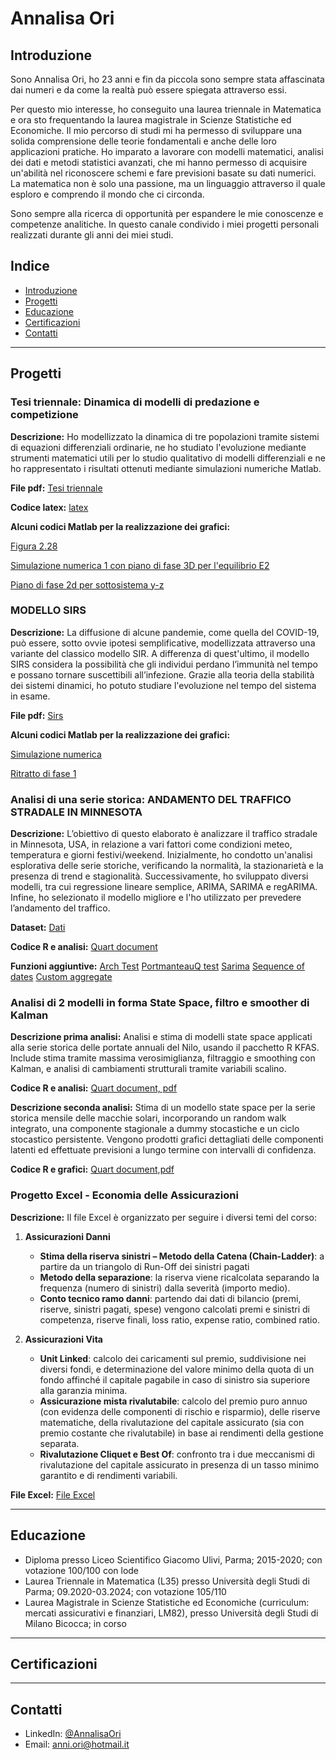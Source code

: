 # Annalisa Ori   

## Introduzione  
Sono Annalisa Ori, ho 23 anni e fin da piccola sono sempre stata affascinata dai numeri e da come la realtà può essere spiegata attraverso essi. 

Per questo mio interesse, ho conseguito una laurea triennale in Matematica e ora sto frequentando la laurea magistrale in Scienze Statistiche ed Economiche. 
Il mio percorso di studi mi ha permesso di sviluppare una solida comprensione delle teorie fondamentali e anche delle loro applicazioni pratiche. Ho imparato a lavorare con modelli matematici, analisi dei dati e metodi statistici avanzati, che mi hanno permesso di acquisire un'abilità nel riconoscere schemi e fare previsioni basate su dati numerici. La matematica non è solo una passione, ma un linguaggio attraverso il quale esploro e comprendo il mondo che ci circonda.

Sono sempre alla ricerca di opportunità per espandere le mie conoscenze e competenze analitiche.
In questo canale condivido i miei progetti personali realizzati durante gli anni dei miei studi. 



## Indice  
- [Introduzione](#Introduzione) 
- [Progetti](#Progetti)  
- [Educazione](#Educazione)  
- [Certificazioni](#Certificazioni)
- [Contatti](#Contatti)

---

## Progetti  


###  Tesi triennale: Dinamica di modelli di predazione e competizione

**Descrizione:** Ho modellizzato la dinamica di tre popolazioni tramite sistemi di equazioni differenziali ordinarie, ne ho studiato l'evoluzione mediante strumenti matematici 
utili per lo studio qualitativo di modelli differenziali e ne ho rappresentato i risultati ottenuti mediante simulazioni numeriche Matlab.

**File pdf:** [Tesi triennale](https://github.com/AnnalisaOri/Progetti/blob/main/Tesi%20triennale)

**Codice latex:** [latex](https://github.com/AnnalisaOri/Progetti/blob/main/latex.tex)

**Alcuni codici Matlab per la realizzazione dei grafici:** 

[Figura 2.28](https://github.com/AnnalisaOri/Progetti/blob/main/Figura2-28.m)

[Simulazione numerica 1 con piano di fase 3D per l'equilibrio E2](https://github.com/AnnalisaOri/Progetti/blob/main/sim1_E2stabile.asv)

[Piano di fase 2d per sottosistema y-z](https://github.com/AnnalisaOri/Progetti/blob/main/piano_yz_specialista.m)


### MODELLO SIRS

**Descrizione:** La diffusione di alcune pandemie, come quella del COVID-19, può essere, sotto ovvie ipotesi semplificative, modellizzata attraverso una variante del classico modello SIR. A differenza di quest'ultimo, il modello SIRS considera la possibilità che gli individui perdano l’immunità nel tempo e possano tornare suscettibili all’infezione.
Grazie alla teoria della stabilità dei sistemi dinamici, ho potuto studiare l'evoluzione nel tempo del sistema in esame.

**File pdf:** [Sirs](https://github.com/AnnalisaOri/Progetti/blob/main/SIRS.pdf)

**Alcuni codici Matlab per la realizzazione dei grafici:** 

[Simulazione numerica](https://github.com/AnnalisaOri/Progetti/blob/main/Simulazione_2%5C3D.m)

[Ritratto di fase 1](https://github.com/AnnalisaOri/Progetti/blob/main/ritrattodifase1.m)




### Analisi di una serie storica: ANDAMENTO DEL TRAFFICO STRADALE IN MINNESOTA

**Descrizione:** L’obiettivo di questo elaborato è analizzare il traffico stradale in Minnesota, USA, in relazione a vari fattori come condizioni meteo, temperatura e giorni festivi/weekend. Inizialmente, ho condotto un'analisi esplorativa delle serie storiche, verificando la normalità, la stazionarietà e la presenza di trend e stagionalità. Successivamente, ho sviluppato diversi modelli, tra cui regressione lineare semplice, ARIMA, SARIMA e regARIMA. Infine, ho selezionato il modello migliore e l'ho utilizzato per prevedere l’andamento del traffico.

**Dataset:** [Dati](https://github.com/AnnalisaOri/Progetti/blob/main/Metro_Interstate_Traffic_Volume.csv)

**Codice R e analisi:** [Quart document](https://github.com/AnnalisaOri/Progetti/blob/main/Analisi%20di%20una%20serie%20storica%20.pdf)

**Funzioni aggiuntive:** [Arch Test](https://github.com/AnnalisaOri/Progetti/blob/main/FN%20-%20ARCHTest.txt)
[PortmanteauQ test](https://github.com/AnnalisaOri/Progetti/blob/main/FN%20-%20AutoPortmanteauQ.txt)
[Sarima](https://github.com/AnnalisaOri/Progetti/blob/main/FN%20-%20PerfMetr_SARIMA.txt)
[Sequence of dates](https://github.com/AnnalisaOri/Progetti/blob/main/FN%20-%20Sequence%20of%20dates.txt)
[Custom aggregate](https://github.com/AnnalisaOri/Progetti/blob/main/FN%20-%20TS_custom_aggregate.txt)


### Analisi di 2 modelli in forma State Space, filtro e smoother di Kalman

**Descrizione prima analisi:** Analisi e stima di modelli state space applicati alla serie storica delle portate annuali del Nilo, usando il pacchetto R KFAS. Include stima tramite massima verosimiglianza, filtraggio e smoothing con Kalman, e analisi di cambiamenti strutturali tramite variabili scalino.

**Codice R e analisi:** [Quart document, pdf](https://github.com/AnnalisaOri/Progetti/blob/main/Analisi%20di%20modelli%20State%20Space%20con%20KFAS.pdf)

**Descrizione seconda analisi:** Stima di un modello state space per la serie storica mensile delle macchie solari, incorporando un random walk integrato, una componente stagionale a dummy stocastiche e un ciclo stocastico persistente. Vengono prodotti grafici dettagliati delle componenti latenti ed effettuate previsioni a lungo termine con intervalli di confidenza.

**Codice R e grafici:** [Quart document,pdf](https://github.com/AnnalisaOri/Progetti/blob/main/sunspots.pdf)


### Progetto Excel - Economia delle Assicurazioni

**Descrizione:** Il file Excel è organizzato per seguire i diversi temi del corso:
1. **Assicurazioni Danni**  
   - **Stima della riserva sinistri – Metodo della Catena (Chain-Ladder)**: a partire da un triangolo di Run-Off dei sinistri pagati
   - **Metodo della separazione**: la riserva viene ricalcolata separando la frequenza (numero di sinistri) dalla severità (importo medio).  
   - **Conto tecnico ramo danni**: partendo dai dati di bilancio (premi, riserve, sinistri pagati, spese) vengono calcolati premi e sinistri di competenza, riserve finali, loss ratio, expense ratio, combined ratio.  

2. **Assicurazioni Vita**  
   - **Unit Linked**: calcolo dei caricamenti sul premio, suddivisione nei diversi fondi, e determinazione del valore minimo della quota di un fondo affinché il capitale pagabile in caso di sinistro sia superiore alla garanzia minima.  
   - **Assicurazione mista rivalutabile**: calcolo del premio puro annuo (con evidenza delle componenti di rischio e risparmio), delle riserve matematiche, della rivalutazione del capitale assicurato (sia con premio costante che rivalutabile) in base ai rendimenti della gestione separata.  
   - **Rivalutazione Cliquet e Best Of**: confronto tra i due meccanismi di rivalutazione del capitale assicurato in presenza di un tasso minimo garantito e di rendimenti variabili.  

**File Excel:**  [File Excel](https://github.com/AnnalisaOri/Progetti/blob/main/assicurazioni.xlsx)

---

## Educazione
- Diploma presso Liceo Scientifico Giacomo Ulivi, Parma; 2015-2020; con votazione 100/100 con lode
- Laurea Triennale in Matematica (L35) presso Università degli Studi di Parma; 09.2020-03.2024; con votazione 105/110
- Laurea Magistrale in Scienze Statistiche ed Economiche (curriculum: mercati assicurativi e finanziari, LM82), presso Università degli Studi di Milano Bicocca; in corso

---
## Certificazioni
---

## Contatti
- LinkedIn: [@AnnalisaOri](https://www.linkedin.com/in/annalisa-ori-92b436292)
- Email: anni.ori@hotmail.it


